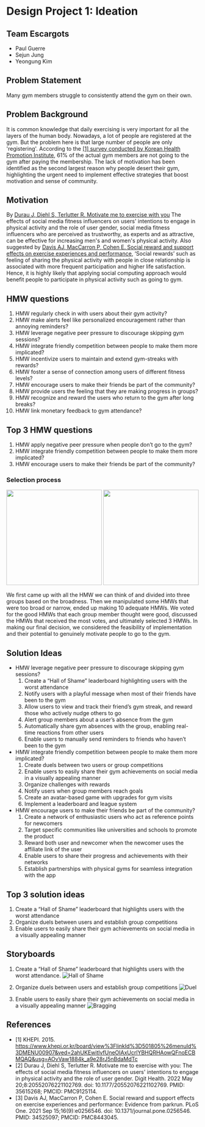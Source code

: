 # Design Project 1: Ideation

## Team Escargots

- Paul Guerre
- Sejun Jung
- Yeongung Kim

## Problem Statement

Many gym members struggle to consistently attend the gym on their own.

## Problem Background

It is common knowledge that daily exercising is very important for all the layers of the human body. Nowadays, a lot of people are registered at the gym. But the problem here is that large number of people are only 'registering'. According to the [[1] survey conducted by Korean Health Promotion Institute](#references), 61% of the actual gym members are not going to the gym after paying the membership. The lack of motivation has been identified as the second largest reason why people desert their gym, highlighting the urgent need to implement effective strategies that boost motivation and sense of community. 

## Motivation
By [Durau J, Diehl S, Terlutter R. Motivate me to exercise with you](#references) The effects of social media fitness influencers on users' intentions to engage in physical activity and the role of user gender, social media fitness influencers who are perceived as trustworthy, as experts and as attractive, can be effective for increasing men's and women's physical activity. Also suggested by [Davis AJ, MacCarron P, Cohen E. Social reward and support effects on exercise experiences and performance](#references), ‘Social rewards’ such as feeling of sharing the physical activity with people in close relationship is associated with more frequent participation and higher life satisfaction. Hence, it is highly likely that applying social computing approach would benefit people to participate in physical activity such as going to gym.

## HMW questions

1. HMW regularly check in with users about their gym activity?
2. HMW make alerts feel like personalized encouragement rather than annoying reminders?
3. HMW leverage negative peer pressure to discourage skipping gym sessions?
4. HMW integrate friendly competition between people to make them more implicated?
5. HMW incentivize users to maintain and extend gym-streaks with rewards?
6. HMW foster a sense of connection among users of different fitness levels?
7. HMW encourage users to make their friends be part of the community?
8. HMW provide users the feeling that they are making progress in groups?
9. HMW recognize and reward the users who return to the gym after long breaks?
10. HMW link monetary feedback to gym attendance?

## Top 3 HMW questions

1. HMW apply negative peer pressure when people don’t go to the gym?
2. HMW integrate friendly competition between people to make them more implicated?
3. HMW encourage users to make their friends be part of the community?

### Selection process

<p align="middle">
    <img src="./hmw_og.png" height="250"/>
    <img src="./hmw_mod.png" height="250"/>
</p>

We first came up with all the HMW we can think of and divided into three groups based on the broadness. Then we manipulated some HMWs that were too broad or narrow, ended up making 10 adequate HMWs. We voted for the good HMWs that each group member thought were good, discussed the HMWs that received the most votes, and ultimately selected 3 HMWs. In making our final decision, we considered the feasibility of implementation and their potential to genuinely motivate people to go to the gym.

## Solution Ideas

- HMW leverage negative peer pressure to discourage skipping gym sessions?
    1. Create a “Hall of Shame” leaderboard highlighting users with the worst attendance
    2. Notify users with a playful message when most of their friends have been to the gym
    3. Allow users to view and track their friend’s gym streak, and reward those who actively nudge others to go
    4. Alert group members about a user’s absence from the gym
    5. Automatically share gym absences with the group, enabling real-time reactions from other users
    6. Enable users to manually send reminders to friends who haven’t been to the gym
- HMW integrate friendly competition between people to make them more implicated?
    1. Create duels between two users or group competitions
    2. Enable users to easily share their gym achievements on social media in a visually appealing manner
    3. Organize challenges with rewards 
    4. Notify users when group members reach goals
    5. Create an avatar-based game with upgrades for gym visits 
    6. Implement a leaderboard and league system 
- HMW encourage users to make their friends be part of the community?
    1. Create a network of enthusiastic users who act as reference points for newcomers 
    2. Target specific communities like universities and schools to promote the product
    3. Reward both user and newcomer when the newcomer uses the affiliate link of the user
    4. Enable users to share their progress and achievements with their networks 
    5. Establish partnerships with physical gyms for seamless integration with the app 

## Top 3 solution ideas

1. Create a “Hall of Shame” leaderboard that highlights users with the worst attendance
2. Organize duels between users and establish group competitions 
3. Enable users to easily share their gym achievements on social media in a visually appealing manner

## Storyboards 

1. Create a “Hall of Shame” leaderboard that highlights users with the worst attendance.
![Hall of Shame](./storyboard_hall_of_shame.png)

2. Organize duels between users and establish group competitions
![Duel](./storyboard_duel.png)

3. Enable users to easily share their gym achievements on social media in a visually appealing manner
![Bragging](./storyboard_bragging.jpg)

## References

- [1] KHEPI. 2015. https://www.khepi.or.kr/board/view%3FlinkId%3D501805%26menuId%3DMENU00907&ved=2ahUKEwitlvfUneOIAxUcrlYBHQRHAowQFnoECBMQAQ&usg=AOvVaw1884k_a9e28rJ5nBdaMdTc
- [2] Durau J, Diehl S, Terlutter R. Motivate me to exercise with you: The effects of social media fitness influencers on users' intentions to engage in physical activity and the role of user gender. Digit Health. 2022 May 20;8:20552076221102769. doi: 10.1177/20552076221102769. PMID: 35615268; PMCID: PMC9125114. 
- [3] Davis AJ, MacCarron P, Cohen E. Social reward and support effects on exercise experiences and performance: Evidence from parkrun. PLoS One. 2021 Sep 15;16(9):e0256546. doi: 10.1371/journal.pone.0256546. PMID: 34525097; PMCID: PMC8443045.